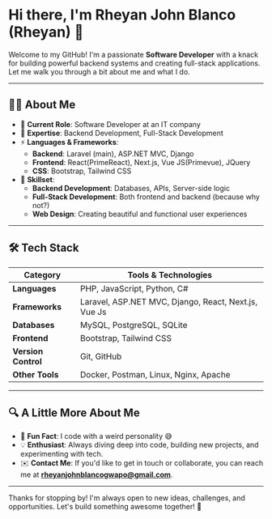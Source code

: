 # Hi there, I'm Rheyan John Blanco (Rheyan) 👋

Welcome to my GitHub! I'm a passionate **Software Developer** with a knack for building powerful backend systems and creating full-stack applications. Let me walk you through a bit about me and what I do.

---

## 👨‍💻 About Me

- 🎯 **Current Role**: Software Developer at an IT company
- 🔧 **Expertise**: Backend Development, Full-Stack Development
- ⚡ **Languages & Frameworks**:
  - **Backend**: Laravel (main), ASP.NET MVC, Django
  - **Frontend**: React(PrimeReact), Next.js, Vue JS(Primevue), JQuery
  - **CSS**: Bootstrap, Tailwind CSS
- 🎨 **Skillset**:
  - **Backend Development**: Databases, APIs, Server-side logic
  - **Full-Stack Development**: Both frontend and backend (because why not?)
  - **Web Design**: Creating beautiful and functional user experiences

---

## 🛠️ Tech Stack

| **Category**  | **Tools & Technologies**    |
| ------------- | --------------------------- |
| **Languages** | PHP, JavaScript, Python, C#  |
| **Frameworks** | Laravel, ASP.NET MVC, Django, React, Next.js, Vue Js |
| **Databases**  | MySQL, PostgreSQL, SQLite   |
| **Frontend**   | Bootstrap, Tailwind CSS     |
| **Version Control** | Git, GitHub             |
| **Other Tools** | Docker, Postman, Linux, Nginx, Apache            |

---

## 🔍 A Little More About Me

- 👾 **Fun Fact**: I code with a weird personality 😅
- 💡 **Enthusiast**: Always diving deep into code, building new projects, and experimenting with tech.
- ✉️ **Contact Me**: If you'd like to get in touch or collaborate, you can reach me at **rheyanjohnblancogwapo@gmail.com**.

---

Thanks for stopping by! I'm always open to new ideas, challenges, and opportunities. Let's build something awesome together! 🚀
